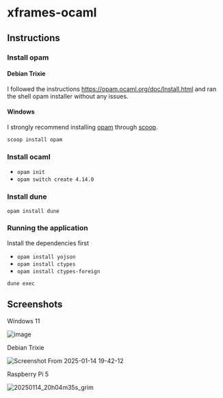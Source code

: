 # xframes-ocaml

## Instructions

### Install opam

#### Debian Trixie

I followed the instructions https://opam.ocaml.org/doc/Install.html and ran the shell opam installer without any issues.

#### Windows

I strongly recommend installing [opam](https://opam.ocaml.org/) through [scoop](https://scoop.sh/).

`scoop install opam`

### Install ocaml

- `opam init`
- `opam switch create 4.14.0`

### Install dune

`opam install dune`

### Running the application

Install the dependencies first

- `opam install yojson`
- `opam install ctypes`
- `opam install ctypes-foreign`

`dune exec`

## Screenshots

Windows 11

![image](https://github.com/user-attachments/assets/da0d2f3b-43c9-4448-a079-4cf4db95e101)

Debian Trixie

![Screenshot From 2025-01-14 19-42-12](https://github.com/user-attachments/assets/9cb87ed5-f9e6-4065-aded-3c4cb6cbb61c)

Raspberry Pi 5

![20250114_20h04m35s_grim](https://github.com/user-attachments/assets/2903135b-98d4-4013-914c-9263c48a6bfc)

